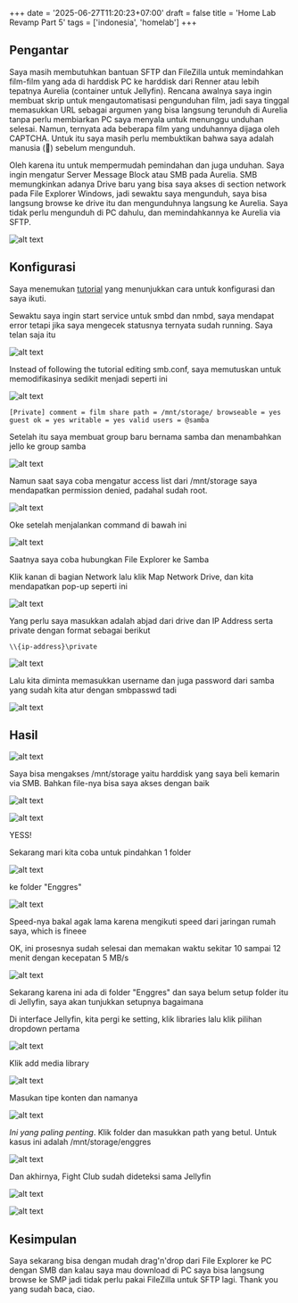 +++
date = '2025-06-27T11:20:23+07:00'
draft = false
title = 'Home Lab Revamp Part 5'
tags = ['indonesia', 'homelab']
+++
## Pengantar
Saya masih membutuhkan bantuan SFTP dan FileZilla untuk memindahkan film-film yang ada di harddisk PC ke harddisk dari Renner atau lebih tepatnya Aurelia (container untuk Jellyfin). Rencana awalnya saya ingin membuat skrip untuk mengautomatisasi pengunduhan film, jadi saya tinggal memasukkan URL sebagai argumen yang bisa langsung terunduh di Aurelia tanpa perlu membiarkan PC saya menyala untuk menunggu unduhan selesai. Namun, ternyata ada beberapa film yang unduhannya dijaga oleh CAPTCHA. Untuk itu saya masih perlu membuktikan bahwa saya adalah manusia (😬) sebelum mengunduh. 

Oleh karena itu untuk mempermudah pemindahan dan juga unduhan. Saya ingin mengatur Server Message Block atau SMB pada Aurelia. SMB memungkinkan adanya Drive baru yang bisa saya akses di section network pada File Explorer Windows, jadi sewaktu saya mengunduh, saya bisa langsung browse ke drive itu dan mengunduhnya langsung ke Aurelia. Saya tidak perlu mengunduh di PC dahulu, dan memindahkannya ke Aurelia via SFTP.

![alt text](image.png)

## Konfigurasi
Saya menemukan [tutorial](https://www.atlantic.net/vps-hosting/how-to-create-samba-share-on-ubuntu/) yang menunjukkan cara untuk konfigurasi dan saya ikuti.

Sewaktu saya ingin start service untuk smbd dan nmbd, saya mendapat error tetapi jika saya mengecek statusnya ternyata sudah running. Saya telan saja itu

![alt text](image-1.png)

Instead of following the tutorial editing smb.conf, saya memutuskan untuk memodifikasinya sedikit menjadi seperti ini

![alt text](image-2.png)

`
[Private]
comment = film share
path = /mnt/storage/
browseable = yes
guest ok = yes
writable = yes
valid users = @samba
`

Setelah itu saya membuat group baru bernama samba dan menambahkan jello ke group samba

![alt text](image-3.png)

Namun saat saya coba mengatur access list dari /mnt/storage saya mendapatkan permission denied, padahal sudah root.

![alt text](image-4.png)

Oke setelah menjalankan command di bawah ini

![alt text](image-5.png)

Saatnya saya coba hubungkan File Explorer ke Samba

Klik kanan di bagian Network lalu klik Map Network Drive, dan kita mendapatkan pop-up seperti ini

![alt text](image-6.png)

Yang perlu saya masukkan adalah abjad dari drive dan IP Address serta private dengan format sebagai berikut

`\\{ip-address}\private`

![alt text](image-7.png)

Lalu kita diminta memasukkan username dan juga password dari samba yang sudah kita atur dengan smbpasswd tadi

![alt text](image-8.png)

## Hasil

![alt text](image-9.png)

Saya bisa mengakses /mnt/storage yaitu harddisk yang saya beli kemarin via SMB. Bahkan file-nya bisa saya akses dengan baik

![alt text](image-10.png)

![alt text](image-11.png)

YESS!

Sekarang mari kita coba untuk pindahkan 1 folder

![alt text](image-12.png)

ke folder "Enggres"

![alt text](image-13.png)

Speed-nya bakal agak lama karena mengikuti speed dari jaringan rumah saya, which is fineee

OK, ini prosesnya sudah selesai dan memakan waktu sekitar 10 sampai 12 menit dengan kecepatan 5 MB/s

![alt text](image-14.png)

Sekarang karena ini ada di folder "Enggres" dan saya belum setup folder itu di Jellyfin, saya akan tunjukkan setupnya bagaimana

Di interface Jellyfin, kita pergi ke setting, klik libraries lalu klik pilihan dropdown pertama

![alt text](image-16.png)

Klik add media library

![alt text](image-15.png)

Masukan tipe konten dan namanya

![alt text](image-17.png)

*Ini yang paling penting*. Klik folder dan masukkan path yang betul. Untuk kasus ini adalah /mnt/storage/enggres

![alt text](image-18.png)

Dan akhirnya, Fight Club sudah dideteksi sama Jellyfin

![alt text](image-19.png)

![alt text](image-20.png)

## Kesimpulan
Saya sekarang bisa dengan mudah drag'n'drop dari File Explorer ke PC dengan SMB dan kalau saya mau download di PC saya bisa langsung browse ke SMP jadi tidak perlu pakai FileZilla untuk SFTP lagi. Thank you yang sudah baca, ciao.
